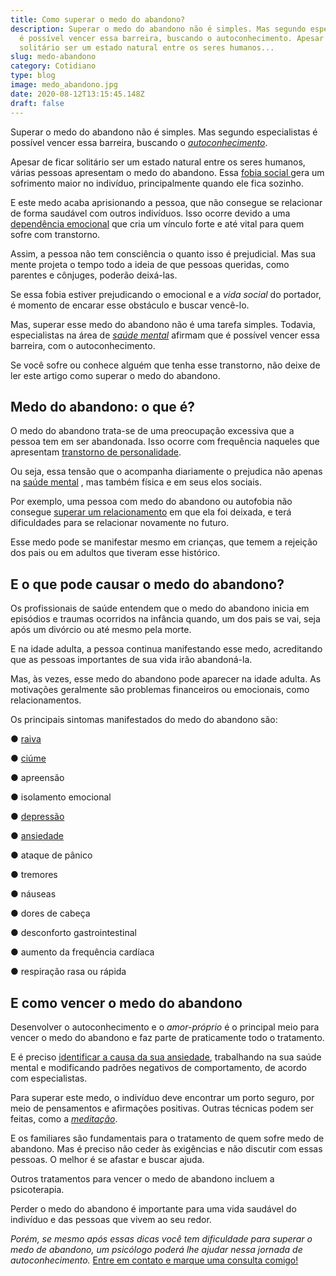 ```yaml
---
title: Como superar o medo do abandono?
description: Superar o medo do abandono não é simples. Mas segundo especialistas
  é possível vencer essa barreira, buscando o autoconhecimento. Apesar de ficar
  solitário ser um estado natural entre os seres humanos...
slug: medo-abandono
category: Cotidiano
type: blog
image: medo_abandono.jpg
date: 2020-08-12T13:15:45.148Z
draft: false
---
```


Superar o medo do abandono não é simples. Mas segundo especialistas é possível vencer essa barreira, buscando o _[autoconhecimento](https://yuribusin.com.br/autoconhecimento-no-desenvolvimento-pessoal/)_.

Apesar de ficar solitário ser um estado natural entre os seres humanos, várias pessoas apresentam o medo do abandono. Essa [fobia social ](https://yuribusin.com.br/qual-a-origem-da-fobia-social/)gera um sofrimento maior no indivíduo, principalmente quando ele fica sozinho.

E este medo acaba aprisionando a pessoa, que não consegue se relacionar de forma saudável com outros indivíduos. Isso ocorre devido a uma [dependência emocional](/dependencia-emocional/) que cria um vínculo forte e até vital para quem sofre com transtorno.

Assim, a pessoa não tem consciência o quanto isso é prejudicial. Mas sua mente projeta o tempo todo a ideia de que pessoas queridas, como parentes e cônjuges, poderão deixá-las.

Se essa fobia estiver prejudicando o emocional e a _vida social_ do portador, é momento de encarar esse obstáculo e buscar vencê-lo.

Mas, superar esse medo do abandono não é uma tarefa simples. Todavia, especialistas na área de _[saúde mental](https://yuribusin.com.br/7-habitos-boa-saude-mental/)_ afirmam que é possível vencer essa barreira, com o autoconhecimento.

Se você sofre ou conhece alguém que tenha esse transtorno, não deixe de ler este artigo como superar o medo do abandono.

## Medo do abandono: o que é?

O medo do abandono trata-se de uma preocupação excessiva que a pessoa tem em ser abandonada. Isso ocorre com frequência naqueles que apresentam [transtorno de personalidade](https://yuribusin.com.br/transtorno-de-personalidade/).

Ou seja, essa tensão que o acompanha diariamente o prejudica não apenas na [saúde mental](https://yuribusin.com.br/12-dicas-saude-mental-quarentena/) , mas também física e em seus elos sociais.

Por exemplo, uma pessoa com medo do abandono ou autofobia não consegue [superar um relacionamento](https://yuribusin.com.br/termino-de-relacionamentos-podem-ser-traumaticos/) em que ela foi deixada, e terá dificuldades para se relacionar novamente no futuro.

Esse medo pode se manifestar mesmo em crianças, que temem a rejeição dos pais ou em adultos que tiveram esse histórico.

## E o que pode causar o medo do abandono?

Os profissionais de saúde entendem que o medo do abandono inicia em episódios e traumas ocorridos na infância quando, um dos pais se vai, seja após um divórcio ou até mesmo pela morte.

E na idade adulta, a pessoa continua manifestando esse medo, acreditando que as pessoas importantes de sua vida irão abandoná-la.

Mas, às vezes, esse medo do abandono pode aparecer na idade adulta. As motivações geralmente são problemas financeiros ou emocionais, como relacionamentos.

Os principais sintomas manifestados do medo do abandono são:

● [raiva](https://yuribusin.com.br/como-controlar-a-raiva/)

● [ciúme](https://yuribusin.com.br/4-coisas-que-ninguem-nunca-falou-sobre-ciume/)

● apreensão

● isolamento emocional

● [depressão](https://yuribusin.com.br/8-sintomas-de-depressao-que-voce-precisa-reconhecer/)

● [ansiedade](https://yuribusin.com.br/ansiedade-sem-remedios/)

● ataque de pânico

● tremores

● náuseas

● dores de cabeça

● desconforto gastrointestinal

● aumento da frequência cardíaca

● respiração rasa ou rápida

## E como vencer o medo do abandono

Desenvolver o autoconhecimento e o _amor-próprio_ é o principal meio para vencer o medo do abandono e faz parte de praticamente todo o tratamento.

E é preciso [identificar a causa da sua ansiedade](https://yuribusin.com.br/terapia-para-ansiedade/), trabalhando na sua saúde mental e modificando padrões negativos de comportamento, de acordo com especialistas.

Para superar este medo, o indivíduo deve encontrar um porto seguro, por meio de pensamentos e afirmações positivas. Outras técnicas podem ser feitas, como a _[meditação](https://yuribusin.com.br/mindfulness-o-que-e-para-que-serve-como-praticar/)_.

E os familiares são fundamentais para o tratamento de quem sofre medo de abandono. Mas é preciso não ceder às exigências e não discutir com essas pessoas. O melhor é se afastar e buscar ajuda.

Outros tratamentos para vencer o medo de abandono incluem a psicoterapia.

Perder o medo do abandono é importante para uma vida saudável do indivíduo e das pessoas que vivem ao seu redor.

_Porém, se mesmo após essas dicas você tem dificuldade para superar o medo de abandono, um psicólogo poderá lhe ajudar nessa jornada de autoconhecimento._ [Entre em contato e marque uma consulta comigo!](https://yuribusin.com.br/contato/)
